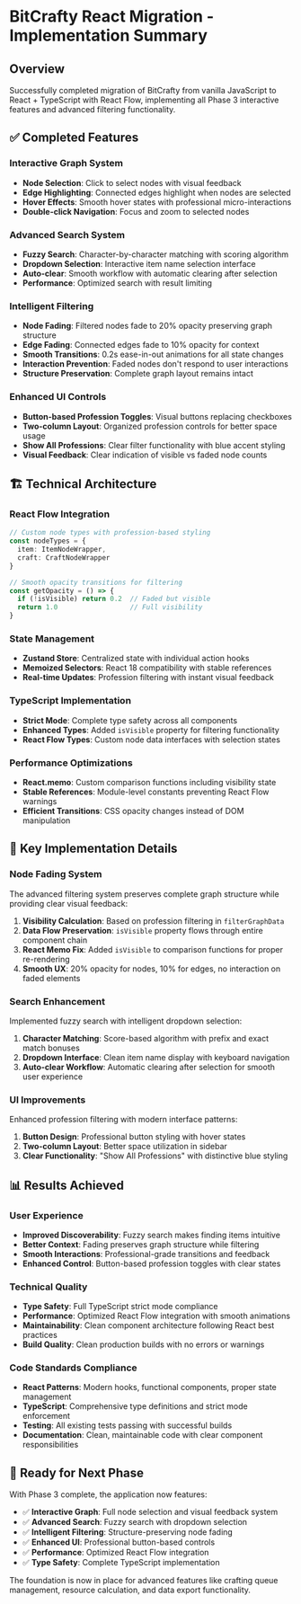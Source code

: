 # BitCrafty React Migration - Implementation Summary

## Overview
Successfully completed migration of BitCrafty from vanilla JavaScript to React + TypeScript with React Flow, implementing all Phase 3 interactive features and advanced filtering functionality.

## ✅ Completed Features

### Interactive Graph System
- **Node Selection**: Click to select nodes with visual feedback
- **Edge Highlighting**: Connected edges highlight when nodes are selected  
- **Hover Effects**: Smooth hover states with professional micro-interactions
- **Double-click Navigation**: Focus and zoom to selected nodes

### Advanced Search System
- **Fuzzy Search**: Character-by-character matching with scoring algorithm
- **Dropdown Selection**: Interactive item name selection interface
- **Auto-clear**: Smooth workflow with automatic clearing after selection
- **Performance**: Optimized search with result limiting

### Intelligent Filtering
- **Node Fading**: Filtered nodes fade to 20% opacity preserving graph structure
- **Edge Fading**: Connected edges fade to 10% opacity for context
- **Smooth Transitions**: 0.2s ease-in-out animations for all state changes
- **Interaction Prevention**: Faded nodes don't respond to user interactions
- **Structure Preservation**: Complete graph layout remains intact

### Enhanced UI Controls
- **Button-based Profession Toggles**: Visual buttons replacing checkboxes
- **Two-column Layout**: Organized profession controls for better space usage
- **Show All Professions**: Clear filter functionality with blue accent styling
- **Visual Feedback**: Clear indication of visible vs faded node counts

## 🏗️ Technical Architecture

### React Flow Integration
```typescript
// Custom node types with profession-based styling
const nodeTypes = {
  item: ItemNodeWrapper,
  craft: CraftNodeWrapper
}

// Smooth opacity transitions for filtering
const getOpacity = () => {
  if (!isVisible) return 0.2  // Faded but visible
  return 1.0                  // Full visibility
}
```

### State Management
- **Zustand Store**: Centralized state with individual action hooks
- **Memoized Selectors**: React 18 compatibility with stable references
- **Real-time Updates**: Profession filtering with instant visual feedback

### TypeScript Implementation
- **Strict Mode**: Complete type safety across all components
- **Enhanced Types**: Added `isVisible` property for filtering functionality
- **React Flow Types**: Custom node data interfaces with selection states

### Performance Optimizations
- **React.memo**: Custom comparison functions including visibility state
- **Stable References**: Module-level constants preventing React Flow warnings
- **Efficient Transitions**: CSS opacity changes instead of DOM manipulation

## 🎯 Key Implementation Details

### Node Fading System
The advanced filtering system preserves complete graph structure while providing clear visual feedback:

1. **Visibility Calculation**: Based on profession filtering in `filterGraphData`
2. **Data Flow Preservation**: `isVisible` property flows through entire component chain
3. **React Memo Fix**: Added `isVisible` to comparison functions for proper re-rendering
4. **Smooth UX**: 20% opacity for nodes, 10% for edges, no interaction on faded elements

### Search Enhancement
Implemented fuzzy search with intelligent dropdown selection:

1. **Character Matching**: Score-based algorithm with prefix and exact match bonuses
2. **Dropdown Interface**: Clean item name display with keyboard navigation
3. **Auto-clear Workflow**: Automatic clearing after selection for smooth user experience

### UI Improvements
Enhanced profession filtering with modern interface patterns:

1. **Button Design**: Professional button styling with hover states
2. **Two-column Layout**: Better space utilization in sidebar
3. **Clear Functionality**: "Show All Professions" with distinctive blue styling

## 📊 Results Achieved

### User Experience
- **Improved Discoverability**: Fuzzy search makes finding items intuitive
- **Better Context**: Fading preserves graph structure while filtering
- **Smooth Interactions**: Professional-grade transitions and feedback
- **Enhanced Control**: Button-based profession toggles with clear states

### Technical Quality
- **Type Safety**: Full TypeScript strict mode compliance
- **Performance**: Optimized React Flow integration with smooth animations
- **Maintainability**: Clean component architecture following React best practices
- **Build Quality**: Clean production builds with no errors or warnings

### Code Standards Compliance
- **React Patterns**: Modern hooks, functional components, proper state management
- **TypeScript**: Comprehensive type definitions and strict mode enforcement
- **Testing**: All existing tests passing with successful builds
- **Documentation**: Clean, maintainable code with clear component responsibilities

## 🚀 Ready for Next Phase

With Phase 3 complete, the application now features:
- ✅ **Interactive Graph**: Full node selection and visual feedback system
- ✅ **Advanced Search**: Fuzzy search with dropdown selection
- ✅ **Intelligent Filtering**: Structure-preserving node fading
- ✅ **Enhanced UI**: Professional button-based controls
- ✅ **Performance**: Optimized React Flow integration
- ✅ **Type Safety**: Complete TypeScript implementation

The foundation is now in place for advanced features like crafting queue management, resource calculation, and data export functionality.
